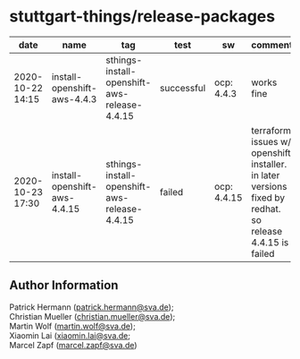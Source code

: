 stuttgart-things/release-packages
================================

| date | name | tag | test | sw | comment | link | released | editor |
|---|---|---|---|---|---|---|---|---|
| 2020-10-22 14:15 | install-openshift-aws-4.4.3 | sthings-install-openshift-aws-release-4.4.15 | successful | ocp: 4.4.3 | works fine  | [ocp4-aws-releases](http://10.31.102.191:5000/buckets?chosenbucket=install-openshift-aws) | true | cmueller |
| 2020-10-23 17:30 | install-openshift-aws-4.4.15 | sthings-install-openshift-aws-release-4.4.15 | failed | ocp: 4.4.15 | terraform issues w/ openshift installer. in later versions fixed by redhat. so release 4.4.15 is failed | [ocp4-aws-releases](http://10.31.102.191:5000/buckets?chosenbucket=install-openshift-aws) | false |cmueller |

Author Information
------------------

Patrick Hermann (patrick.hermann@sva.de);  
Christian Mueller (christian.mueller@sva.de);  
Martin Wolf (martin.wolf@sva.de);  
Xiaomin Lai (xiaomin.lai@sva.de;  
Marcel Zapf (marcel.zapf@sva.de)
